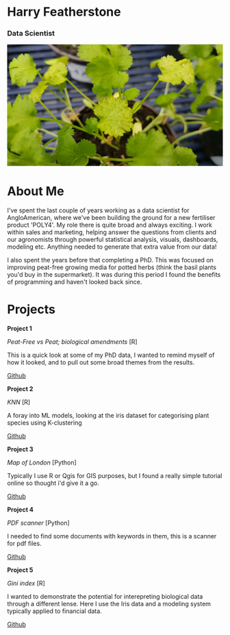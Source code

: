 



# Harry Featherstone
### Data Scientist



![image](img1.jpg)

# About Me

I've spent the last couple of years working as a data scientist for AngloAmerican, where we've been building the ground for a new fertiliser product 'POLY4'. My role there is quite broad and always exciting. I work within sales and marketing, helping answer the questions from clients and our agronomists through powerful statistical analysis, visuals, dashboards, modeling etc. Anything needed to generate that extra value from our data!

I also spent the years before that completing a PhD. This was focused on improving peat-free growing media for potted herbs (think the basil plants you'd buy in the supermarket). It was during this period I found the benefits of programming and haven't looked back since.

# Projects

**Project 1**

*Peat-Free vs Peat; biological amendments* [R]

This is a quick look at some of my PhD data, I wanted to remind myself of how it looked, and to pull out some broad themes from the results.

[Github](https://github.com/HGfeatherz/HGfeatherz.github.io/tree/main/projects/phd_data_rstudio.md)


**Project 2**

*KNN* [R]

A foray into ML models, looking at the iris dataset for categorising plant species using K-clustering

[Github](https://github.com/HGfeatherz/HGfeatherz.github.io/tree/main/projects/KNN_r.md)

**Project 3**

*Map of London* [Python]

Typically I use R or Qgis for GIS purposes, but I found a really simple tutorial online so thought i'd give it a go.

[Github](https://github.com/HGfeatherz/HGfeatherz.github.io/tree/main/projects/map_of_ldn.ipynb)

**Project 4**

*PDF scanner* [Python]

I needed to find some documents with keywords in them, this is a scanner for pdf files.

[Github](https://github.com/HGfeatherz/HGfeatherz.github.io/tree/main/projects/pdf_scan.ipynb)

**Project 5**

*Gini index* [R]

I wanted to demonstrate the potential for interepreting biological data through a different lense. Here
I use the Iris data and a modeling system typically applied to financial data.

[Github](https://github.com/HGfeatherz/HGfeatherz.github.io/tree/main/projects/gini_rstudio.html)